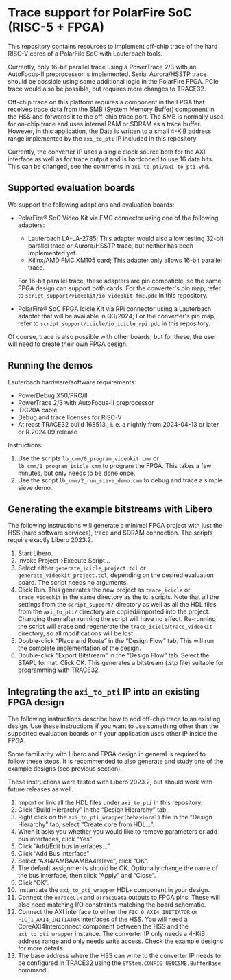 # Trace support for PolarFire SoC (RISC-5 + FPGA)

This repository contains resources to implement off-chip trace of the hard RISC-V cores of a PolarFile SoC with Lauterbach tools.

Currently, only 16-bit parallel trace using a PowerTrace 2/3 with an AutoFocus-II preprocessor is implemented.
Serial Aurora/HSSTP trace should be possible using some additional logic in the PolarFire FPGA.
PCIe trace would also be possible, but requires more changes to TRACE32.

Off-chip trace on this platform requires a component in the FPGA that receives trace data from the SMB (System Memory Buffer) component in the HSS and forwards it to the off-chip trace port.
The SMB is normally used for on-chip trace and uses internal RAM or SDRAM as a trace buffer.
However, in this application, the Data is written to a small 4-KiB address range implemented by the `axi_to_pti` IP included in this repository.

Currently, the converter IP uses a single clock source both for the AXI interface as well as for trace output and is hardcoded to use 16 data bits.
This can be changed, see the comments in `axi_to_pti/axi_to_pti.vhd`.

## Supported evaluation boards

We support the following adaptions and evaluation boards:

* PolarFire® SoC Video Kit via FMC connector using one of the following adapters:

  * Lauterbach LA-LA-2785;
    This adapter would also allow testing 32-bit parallel trace or Aurora/HSSTP trace, but neither has been implemented yet.
  * Xilinx/AMD FMC XM105 card;
    This adapter only allows 16-bit parallel trace.

  For 16-bit parallel trace, these adapters are pin compatible, so the same FPGA design can support both cards.
  For the converter's pin map, refer to `script_support/videokit/io_videokit_fmc.pdc` in this repository.
* PolarFire® SoC FPGA Icicle Kit via RPi connector using a Lauterbach adapter that will be available in Q3/2024;
  For the converter's pin map, refer to `script_support/icicle/io_icicle_rpi.pdc` in this repository.

Of course, trace is also possible with other boards, but for these, the user will need to create their own FPGA design.

## Running the demos

Lauterbach hardware/software requirements:

* PowerDebug X50/PRO/II
* PowerTrace 2/3 with AutoFocus-II preprocessor
* IDC20A cable
* Debug and trace licenses for RISC-V
* At reast TRACE32 build 168513., i. e. a nightly from 2024-04-13 or later or R.2024.09 release

Instructions:

1. Use the scripts `lb_cmm/0_program_videokit.cmm` or `lb_cmm/1_program_icicle.cmm` to program the FPGA.
   This takes a few minutes, but only needs to be done once.
2. Use the script `lb_cmm/2_run_sieve_demo.cmm` to debug and trace a simple sieve demo.

## Generating the example bitstreams with Libero

The following instructions will generate a minimal FPGA project with just the HSS (hard software services), trace and SDRAM connection.
The scripts require exactly Libero 2023.2.

1. Start Libero.
2. Invoke Project→Execute Script…
3. Select either `generate_icicle_project.tcl` or `generate_videokit_project.tcl`, depending on the desired evaluation board.
   The script needs no arguments.
4. Click Run.
   This generates the new project as `trace_icicle` or `trace_videokit` in the same directory as the tcl scripts.
   Note that all the settings from the `script_support/` directory as well as all the HDL files from the `axi_to_pti/` directory are copied/imported into the project.
   Changing them after running the script will have no effect.
   Re-running the script will erase and regenerate the `trace_icicle`/`trace_videokit` directory, so all modifications will be lost.
5. Double-click “Place and Route” in the “Design Flow” tab.
   This will run the complete implementation of the design.
6. Double-click “Export Bitstream” in the “Design Flow” tab.
   Select the STAPL format.
   Click OK.
   This generates a bitstream (.stp file) suitable for programming with TRACE32.

## Integrating the `axi_to_pti` IP into an existing FPGA design

The following instructions describe how to add off-chip trace to an existing design.
Use these instructions if you want to use something other than the supported evaluation boards or if your application uses other IP inside the FPGA.

Some familiarity with Libero and FPGA design in general is required to follow these steps.
It is recommended to also generate and study one of the example designs (see previous section).

These instructions were tested with Libero 2023.2, but should work with future releases as well.

1. Import or link all the HDL files under `axi_to_pti` in this repository.
2. Click “Build Hierarchy” in the “Design Hierarchy” tab.
3. Right click on the `axi_to_pti_wrapper(behavioral)` file in the “Design Hierarchy” tab, select “Create core from HDL…”.
4. When it asks you whether you would like to remove parameters or add bus interfaces, click “Yes”.
5. Click “Add/Edit bus interfaces…”.
6. Click “Add Bus Interface”
7. Select “AXI4/AMBA/AMBA4/slave”, click “OK”.
8. The default assignments should be OK. Optionally change the name of the bus interface, then click “Apply” and “Close”.
9. Click “OK”.
10. Instantiate the `axi_to_pti_wrapper` HDL+ component in your design.
11. Connect the `oTraceClk` and `oTraceData` outputs to FPGA pins. These will also need matching I/O constraints matching the board schematic.
12. Connect the AXI interface to either the `FIC_0_AXI4_INITIATOR` or `FIC_1_AXI4_INITIATOR` interfaces of the HSS.
    You will need a CoreAXI4Interconnect component between the HSS and the `axi_to_pti_wrapper` instance.
    The converter IP only needs a 4-KiB address range and only needs write access.
    Check the example designs for more details.
13. The base address where the HSS can write to the converter IP needs to be configured in TRACE32 using the `SYStem.CONFIG USOCSMB.BufferBase` command.
